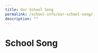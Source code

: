 ```yaml
---
title: Our School Song
permalink: /school-info/our-school-song/
description: ""
---
```

# School Song

<center>
</center>